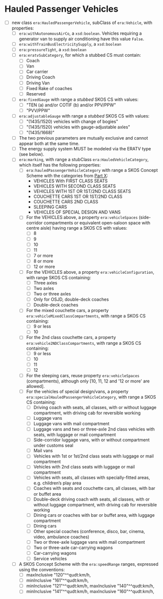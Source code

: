 # Hauled Passenger Vehicles

- [ ] new class `era:HauledPassengerVehicle`, subClass of `era:Vehicle`, with properties:
  - [ ] `era:withAutonomousAirCo`, a `xsd:boolean`. Vehicles requiring a generator van to supply air conditioning have this value `False`.
  - [ ] `era:withTrainBusElectricitySupply`, a `xsd:boolean`
  - [ ] `era:pressureTight`, a `xsd:boolean`
  - [ ] `era:eratvSubCategory`, for which a stubbed CS must contain:
    - [ ] Coach
    - [ ] Van
    - [ ] Car carrier
    - [ ] Driving Coach
    - [ ] Driving Van
    - [ ] Fixed Rake of coaches
    - [ ] Reserved
  - [ ] `era:fixedGauge` with range a *stubbed* SKOS CS with values:
    - [ ] "TEN (a) and/or COTIF (b) and/or PPV/PPW"
    - [ ] "PVV/PPW"
  - [ ] `era:adjustableGauge` with range a *stubbed* SKOS CS with values:
    - [ ] "(1435/1520) vehicles with change of bogies"
    - [ ] "(1435/1520) vehicles with gauge-adjustable axles"
    - [ ] "(1435/1668)"
  - [ ] The two previous parameters are mutually exclusive and cannot appear both at the same time.
  - [ ] The energy supply system MUST be modeled via the ERATV type (see below).
  - [ ] `era:marking`, with range a stubClass `era:HauledVehicleCategory`, which itself has the following properties:
    - [ ] `era:hauledPassengerVehicleCategory` with range a SKOS Concept Scheme with the categories from [Part X](TBC):
      - VEHICLES With FIRST CLASS SEATS
      - VEHICLES WITH SECOND CLASS SEATS
      - VEHICLES WITH 1ST OR 1ST/2ND CLASS SEATS
      - COUCHETTE CARS 1ST OR 1ST/2ND CLASS
      - COUCHETTE CARS 2ND CLASS
      - SLEEPING CARS
      - VEHICLES OF SPECIAL DESIGN AND VANS
    - [ ] For the VEHICLES above, a property `era:vehicleSpaces` (side-corridor compartments or equivalent open-saloon space with centre aisle) having range a SKOS CS with values:
      - [ ] 8
      - [ ] 9
      - [ ] 10
      - [ ] 11
      - [ ] 7 or more
      - [ ] 8 or more
      - [ ] 12 or more  
    - [ ] For the VEHICLES above, a property `era:vehicleConfiguration`, with range SKOS CS containing:
      - [ ] Three axles
      - [ ] Two axles
      - [ ] Two or three axles
      - [ ] Only for OSJD, double-deck coaches
      - [ ] Double-deck coaches
    - [ ] For the mixed couchette cars, a property `era:vehicleMixedClassCompartments`, with range a SKOS CS containing:
      - [ ] 9 or less
      - [ ] 10
    - [ ] For the 2nd class couchette cars, a property `era:vehicle2NDClassCompartments`, with range a SKOS CS containing:
      - [ ] 9 or less
      - [ ] 10
      - [ ] 11
      - [ ] 12
    - [ ] For the sleeping cars, reuse property `era:vehicleSpaces` (compartments), although only [10, 11, 12 and '12 or more' are allowed].
    - [ ] For the vehicles of special design/vans, a property `era:specialHauledPassengerVehicleCategory`, with range a SKOS CS containing:
      - [ ] Driving coach with seats, all classes, with or without luggage compartment, with driving cab for reversible working
      - [ ] Luggage vans
      - [ ] Luggage vans with mail compartment
      - [ ] Luggage vans and two or three-axle 2nd class vehicles with seats, with luggage or mail compartment
      - [ ] Side-corridor luggage vans, with or without compartment under customs seal
      - [ ] Mail vans
      - [ ] Vehicles with 1st or 1st/2nd class seats with luggage or mail compartment
      - [ ] Vehicles with 2nd class seats with luggage or mail compartment
      - [ ] Vehicles with seats, all classes with specially-fitted areas, e.g. children’s play area
      - [ ] Coaches with seats and couchette cars, all classes, with bar or buffet area
      - [ ] Double-deck driving coach with seats, all classes, with or without luggage compartment, with driving cab for reversible working
      - [ ] Dining cars or coaches with bar or buffet area, with luggage compartment
      - [ ] Dining cars
      - [ ] Other special coaches (conference, disco, bar, cinema, video, ambulance coaches)
      - [ ] Two or three-axle luggage vans with mail compartment
      - [ ] Two or three-axle car-carrying wagons
      - [ ] Car-carrying wagons
      - [ ] Service vehicles
  - [ ] A SKOS Concept Scheme with the `era:speedRange` ranges, expressed using the conventions:
    - [ ] maxInclusive "120"^^qudt:km/h,
    - [ ] minInclusive "161"^^qudt:km/h,
    - [ ] minInclusive "121"^^qudt:km/h, maxInclusive "140"^^qudt:km/h,
    - [ ] minInclusive "141"^^qudt:km/h, maxInclusive "160"^^qudt:km/h,
